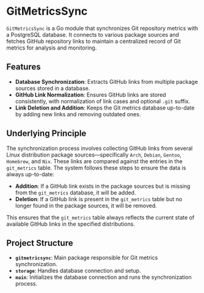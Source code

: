 # GitMetricsSync

`GitMetricsSync` is a Go module that synchronizes Git repository metrics with a PostgreSQL database. It connects to various package sources and fetches GitHub repository links to maintain a centralized record of Git metrics for analysis and monitoring.

## Features

- **Database Synchronization**: Extracts GitHub links from multiple package sources stored in a database.
- **GitHub Link Normalization**: Ensures GitHub links are stored consistently, with normalization of link cases and optional `.git` suffix.
- **Link Deletion and Addition**: Keeps the Git metrics database up-to-date by adding new links and removing outdated ones.

## Underlying Principle

The synchronization process involves collecting GitHub links from several Linux distribution package sources—specifically `Arch`, `Debian`, `Gentoo`, `Homebrew`, and `Nix`. These links are compared against the entries in the `git_metrics` table. The system follows these steps to ensure the data is always up-to-date:

- **Addition**: If a GitHub link exists in the package sources but is missing from the `git_metrics` database, it will be added.
- **Deletion**: If a GitHub link is present in the `git_metrics` table but no longer found in the package sources, it will be removed.

This ensures that the `git_metrics` table always reflects the current state of available GitHub links in the specified distributions.

## Project Structure

- **`gitmetricsync`**: Main package responsible for Git metrics synchronization.
- **`storage`**: Handles database connection and setup.
- **`main`**: Initializes the database connection and runs the synchronization process.
